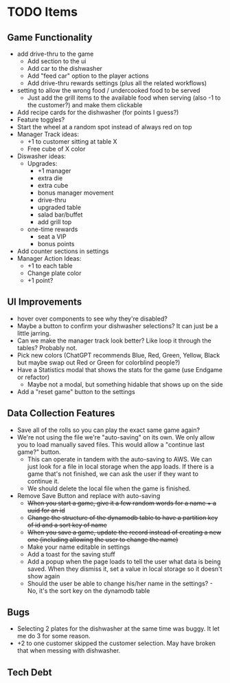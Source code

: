 # TODO Items
## Game Functionality
* add drive-thru to the game
  * Add section to the ui
  * Add car to the dishwasher
  * Add "feed car" option to the player actions
  * Add drive-thru rewards settings (plus all the related workflows)
* setting to allow the wrong food / undercooked food to be served
  * Just add the grill items to the available food when serving (also -1 to the customer?) and make them clickable
* Add recipe cards for the dishwasher (for points I guess?)
* Feature toggles?
* Start the wheel at a random spot instead of always red on top
* Manager Track ideas:
  * +1 to customer sitting at table X
  * Free cube of X color
* Diswasher ideas:
  * Upgrades:
    * +1 manager
    * extra die
    * extra cube
    * bonus manager movement
    * drive-thru
    * upgraded table
    * salad bar/buffet
    * add grill top
  * one-time rewards
    * seat a VIP
    * bonus points
* Add counter sections in settings
* Manager Action Ideas: 
  * +1 to each table
  * Change plate color
  * +1 point?
  
## UI Improvements
* hover over components to see why they're disabled?
* Maybe a button to confirm your dishwasher selections? It can just be a little jarring.
* Can we make the manager track look better? Like loop it through the tables? Probably not.
* Pick new colors (ChatGPT recommends Blue, Red, Green, Yellow, Black but maybe swap out Red or Green for colorblind people?)
* Have a Statistics modal that shows the stats for the game (use Endgame or refactor)
  * Maybe not a modal, but something hidable that shows up on the side
* Add a "reset game" button to the settings

## Data Collection Features
* Save all of the rolls so you can play the exact same game again?
* We're not using the file we're "auto-saving" on its own. We only allow you to load manually saved files. This would allow a "continue last game?" button.
  * This can operate in tandem with the auto-saving to AWS. We can just look for a file in local storage when the app loads. If there is a game that's not finished, we can ask the user if they want to continue it.
  * We should delete the local file when the game is finished.
* Remove Save Button and replace with auto-saving
  * ~~When you start a game, give it a few random words for a name + a uuid for an id~~
  * ~~Change the structure of the dynamodb table to have a partition key of id and a sort key of name~~
  * ~~When you save a game, update the record instead of creating a new one (including allowing the user to change the name)~~
  * Make your name editable in settings
  * Add a toast for the saving stuff
  * Add a popup when the page loads to tell the user what data is being saved. When they dismiss it, set a value in local storage so it doesn't show again
  * Should the user be able to change his/her name in the settings? - No, it's the sort key on the dynamodb table

## Bugs
* Selecting 2 plates for the dishwasher at the same time was buggy. It let me do 3 for some reason.
* +2 to one customer skipped the customer selection. May have broken that when messing with dishwasher.

## Tech Debt